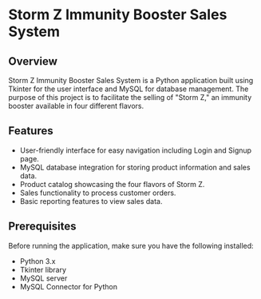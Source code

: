 # Storm Z Immunity Booster Sales System

## Overview

Storm Z Immunity Booster Sales System is a Python application built using Tkinter for the user interface and MySQL for database management. The purpose of this project is to facilitate the selling of "Storm Z," an immunity booster available in four different flavors.

## Features

- User-friendly interface for easy navigation including Login and Signup page.
- MySQL database integration for storing product information and sales data.
- Product catalog showcasing the four flavors of Storm Z.
- Sales functionality to process customer orders.
- Basic reporting features to view sales data.

## Prerequisites

Before running the application, make sure you have the following installed:

- Python 3.x
- Tkinter library
- MySQL server
- MySQL Connector for Python

